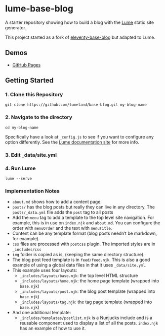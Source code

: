 # lume-base-blog

A starter repository showing how to build a blog with the [Lume](https://github.com/lumeland/lume) static site generator.

This project started as a fork of [eleventy-base-blog](https://github.com/11ty/eleventy-base-blog) but adapted to Lume.

## Demos

* [GitHub Pages](https://lumeland.github.io/base-blog/)

## Getting Started

### 1. Clone this Repository

```
git clone https://github.com/lumeland/base-blog.git my-blog-name
```

### 2. Navigate to the directory

```
cd my-blog-name
```

Specifically have a look at `_config.js` to see if you want to configure any option differently. See the [Lume documentation site](https://lumeland.github.io/) for more info.

### 3. Edit _data/site.yml

### 4. Run Lume

```
lume --serve
```

### Implementation Notes

* `about.md` shows how to add a content page.
* `posts/` has the blog posts but really they can live in any directory. The `posts/_data.yml` file adds the `post` tag to all posts
* Add the `menu` tag to add a template to the top level site navigation. For example, this is in use on `index.njk` and `about.md`. You can configure the order with `menuOrder` and the text with `menuTitle`.
* Content can be any template format (blog posts needn’t be markdown, for example).
* `css` files are processed with `postcss` plugin. The imported styles are in `_includes/css`
* `img` folder is copied as is, (keeping the same directory structure).
* The blog post feed template is in `feed/feed.njk`. This is also a good example of using a global data files in that it uses `_data/site.yml`.
* This example uses four layouts:
  * `_includes/layouts/base.njk`: the top level HTML structure
  * `_includes/layouts/home.njk`: the home page template (wrapped into `base.njk`)
  * `_includes/layouts/post.njk`: the blog post template (wrapped into `base.njk`)
  * `_includes/layouts/tag.njk`: the tag page template (wrapped into `base.njk`)
* And one additional template:
  * `_includes/templates/postlist.njk` is a Nunjucks include and is a reusable component used to display a list of all the posts. `index.njk` has an example of how to use it.
